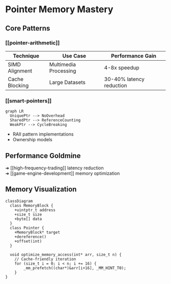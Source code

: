 # Pointer Memory Mastery

## Core Patterns

### [[pointer-arithmetic]]
| Technique | Use Case | Performance Gain |
|-----------|----------|-------------------|
| SIMD Alignment | Multimedia Processing | 4-8x speedup |
| Cache Blocking | Large Datasets | 30-40% latency reduction |

### [[smart-pointers]]
```mermaid
graph LR
  UniquePtr --> NoOverhead
  SharedPtr --> ReferenceCounting
  WeakPtr --> CycleBreaking
```
- RAII pattern implementations
- Ownership models
## Performance Goldmine
➜ [[high-frequency-trading]] latency reduction  
➜ [[game-engine-development]] memory optimization

## Memory Visualization
```mermaid
classDiagram
  class MemoryBlock {
    +uintptr_t address
    +size_t size
    +byte[] data
  }
  class Pointer {
    +MemoryBlock* target
    +dereference()
    +offset(int)
  }
```
```
  void optimize_memory_access(int* arr, size_t n) {
    // Cache-friendly iteration
    for (size_t i = 0; i < n; i += 16) {
        _mm_prefetch((char*)&arr[i+16], _MM_HINT_T0);
    }
}
```